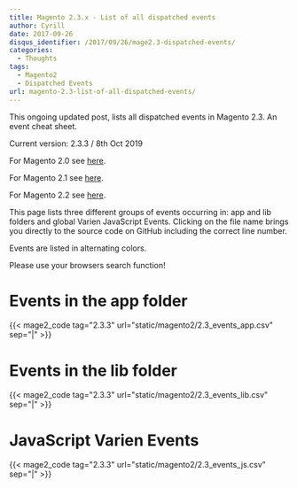```yaml
---
title: Magento 2.3.x - List of all dispatched events
author: Cyrill
date: 2017-09-26
disqus_identifier: /2017/09/26/mage2.3-dispatched-events/
categories:
  - Thoughts
tags:
  - Magento2
  - Dispatched Events
url: magento-2.3-list-of-all-dispatched-events/
---
```


This ongoing updated post, lists all dispatched events in Magento 2.3. An event cheat sheet.

Current version: 2.3.3 / 8th Oct 2019

<!--more-->

For Magento 2.0 see [here](magento2-list-of-all-dispatched-events/).

For Magento 2.1 see [here](magento-2.1-list-of-all-dispatched-events/).

For Magento 2.2 see [here](magento-2.2-list-of-all-dispatched-events/).

This page lists three different groups of events occurring in: app and lib folders
and global Varien JavaScript Events. Clicking on the file name brings you directly
to the source code on GitHub including the correct line number.

Events are listed in alternating colors.

Please use your browsers search function!

# Events in the app folder

{{< mage2_code tag="2.3.3" url="static/magento2/2.3_events_app.csv" sep="|" >}}

# Events in the lib folder

{{< mage2_code tag="2.3.3" url="static/magento2/2.3_events_lib.csv" sep="|" >}}

# JavaScript Varien Events

{{< mage2_code tag="2.3.3" url="static/magento2/2.3_events_js.csv" sep="|" >}}
